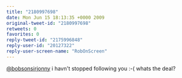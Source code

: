 ```yaml
---
title: "2180997698"
date: Mon Jun 15 18:13:35 +0000 2009
original-tweet-id: "2180997698"
retweets: 0
favorites: 0
reply-tweet-id: "2175996848"
reply-user-id: "20127322"
reply-user-screen-name: "RobOnScreen"
---
```

<a href="https://twitter.com/bobsonsirjonny">@bobsonsirjonny</a> i havn't stopped following you :-(
whats the deal?

